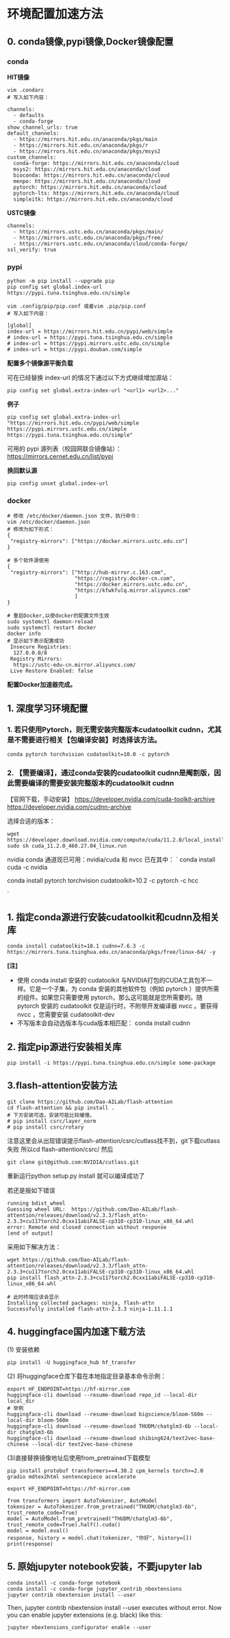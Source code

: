 # 环境配置加速方法

## 0. conda镜像,pypi镜像,Docker镜像配置
### conda

**HIT镜像**
```shell
vim .condarc
# 写入如下内容：

channels:
  - defaults
  - conda-forge
show_channel_urls: true
default_channels:
  - https://mirrors.hit.edu.cn/anaconda/pkgs/main
  - https://mirrors.hit.edu.cn/anaconda/pkgs/r
  - https://mirrors.hit.edu.cn/anaconda/pkgs/msys2
custom_channels:
  conda-forge: https://mirrors.hit.edu.cn/anaconda/cloud
  msys2: https://mirrors.hit.edu.cn/anaconda/cloud
  bioconda: https://mirrors.hit.edu.cn/anaconda/cloud
  menpo: https://mirrors.hit.edu.cn/anaconda/cloud
  pytorch: https://mirrors.hit.edu.cn/anaconda/cloud
  pytorch-lts: https://mirrors.hit.edu.cn/anaconda/cloud
  simpleitk: https://mirrors.hit.edu.cn/anaconda/cloud
```

**USTC镜像**

```shell
channels:
  - https://mirrors.ustc.edu.cn/anaconda/pkgs/main/
  - https://mirrors.ustc.edu.cn/anaconda/pkgs/free/
  - https://mirrors.ustc.edu.cn/anaconda/cloud/conda-forge/
ssl_verify: true
```

### pypi
```shell
python -m pip install --upgrade pip
pip config set global.index-url https://pypi.tuna.tsinghua.edu.cn/simple
```

```shell
vim .config/pip/pip.conf 或者vim .pip/pip.conf
# 写入如下内容：

[global]
index-url = https://mirrors.hit.edu.cn/pypi/web/simple
# index-url = https://pypi.tuna.tsinghua.edu.cn/simple
# index-url = https://pypi.mirrors.ustc.edu.cn/simple
# index-url = https://pypi.douban.com/simple

```
**配置多个镜像源平衡负载**

可在已经替换 index-url 的情况下通过以下方式继续增加源站：
```shell
pip config set global.extra-index-url "<url1> <url2>..."
```
**例子**
```shell
pip config set global.extra-index-url "https://mirrors.hit.edu.cn/pypi/web/simple https://pypi.mirrors.ustc.edu.cn/simple  https://pypi.tuna.tsinghua.edu.cn/simple"
```
可用的 pypi 源列表（校园网联合镜像站）：https://mirrors.cernet.edu.cn/list/pypi

**换回默认源**
```shell
pip config unset global.index-url
```

### docker
```shell
# 修改 /etc/docker/daemon.json 文件，执行命令：
vim /etc/docker/daemon.json
# 修改为如下形式：
{
 "registry-mirrors": ["https://docker.mirrors.ustc.edu.cn"]
}

# 多个软件源使用
{
 "registry-mirrors": ["http://hub-mirror.c.163.com",
                      "https://registry.docker-cn.com",
                      "https://docker.mirrors.ustc.edu.cn",
                      "https://kfwkfulq.mirror.aliyuncs.com"
                      ]
}

# 重启Docker,以使docker的配置文件生效
sudo systemctl daemon-reload
sudo systemctl restart docker
docker info
# 显示如下表示配置成功
 Insecure Registries:
  127.0.0.0/8
 Registry Mirrors:
  https://ustc-edu-cn.mirror.aliyuncs.com/
 Live Restore Enabled: false
```
**配置Docker加速器完成。**

## 1. 深度学习环境配置
### 1. 若只使用Pytorch，则无需安装完整版本cudatoolkit cudnn，尤其是不需要进行相关【包编译安装】时选择该方法。
`
conda pytorch torchvision cudatoolkit=10.0 -c pytorch
`
### 2. 【需要编译】，通过conda安装的cudatoolkit cudnn是阉割版，因此需要编译的需要安装完整版本的cudatoolkit cudnn

【官网下载，手动安装】
https://developer.nvidia.com/cuda-toolkit-archive
https://developer.nvidia.com/cudnn-archive

选择合适的版本：
```
wget https://developer.download.nvidia.com/compute/cuda/11.2.0/local_installers/cuda_11.2.0_460.27.04_linux.run
sudo sh cuda_11.2.0_460.27.04_linux.run
```

nvidia conda 通道现已可用：nvidia/cuda 和 nvcc 已在其中：
`
conda install cuda -c nvidia

conda install pytorch torchvision cudatoolkit=10.2 -c pytorch -c hcc

`



## 1. 指定conda源进行安装cudatoolkit和cudnn及相关库

`
conda install cudatoolkit=10.1 cudnn=7.6.3 -c https://mirrors.tuna.tsinghua.edu.cn/anaconda/pkgs/free/linux-64/ -y
`

**[注]**

- 使用 conda install 安装的 cudatoolkit 与NVIDIA打包的CUDA工具包不一样。它是一个子集，为 conda 安装的其他软件包（例如 pytorch ）提供所需的组件。如果您只需要使用 pytorch，那么这可能就是您所需要的。随 pytorch 安装的 cudatoolkit 仅是运行时，不附带开发编译器 nvcc 。要获得 nvcc ，您需要安装 cudatoolkit-dev
- 不写版本会自动选版本与cuda版本相匹配：
conda install cudnn

## 2. 指定pip源进行安装相关库
`
pip install -i https://pypi.tuna.tsinghua.edu.cn/simple some-package
`
## 3.flash-attention安装方法

```shell
git clone https://github.com/Dao-AILab/flash-attention
cd flash-attention && pip install .
# 下方安装可选，安装可能比较缓慢。
# pip install csrc/layer_norm
# pip install csrc/rotary
```
注意这里会从出现错误提示flash-attention/csrc/cutlass找不到，git下载cutlass失败
所以cd flash-attention/csrc/ 然后 
```shell
git clone git@github.com:NVIDIA/cutlass.git
```
重新运行python setup.py install 就可以编译成功了

若还是报如下错误
```shell
running bdist_wheel
Guessing wheel URL:  https://github.com/Dao-AILab/flash-attention/releases/download/v2.3.3/flash_attn-2.3.3+cu117torch2.0cxx11abiFALSE-cp310-cp310-linux_x86_64.whl
error: Remote end closed connection without response
[end of output]

```
采用如下解决方法：
```shell
wget https://github.com/Dao-AILab/flash-attention/releases/download/v2.3.3/flash_attn-2.3.3+cu117torch2.0cxx11abiFALSE-cp310-cp310-linux_x86_64.whl
pip install flash_attn-2.3.3+cu117torch2.0cxx11abiFALSE-cp310-cp310-linux_x86_64.whl

# 此时终端应该会显示
Installing collected packages: ninja, flash-attn
Successfully installed flash-attn-2.3.3 ninja-1.11.1.1
```

## 4. huggingface国内加速下载方法
(1) 安装依赖
```shell
pip install -U huggingface_hub hf_transfer
```

(2) 将huggingface仓库下载在本地指定目录基本命令示例：
```shell
export HF_ENDPOINT=https://hf-mirror.com
huggingface-cli download --resume-download repo_id --local-dir local_dir
# 举例
huggingface-cli download --resume-download bigscience/bloom-560m --local-dir bloom-560m
huggingface-cli download --resume-download THUDM/chatglm3-6b --local-dir chatglm3-6b
huggingface-cli download --resume-download shibing624/text2vec-base-chinese --local-dir text2vec-base-chinese
```
(3)直接替换镜像地址后使用from_pretrained下载模型
```shell
pip install protobuf transformers==4.30.2 cpm_kernels torch>=2.0 gradio mdtex2html sentencepiece accelerate

export HF_ENDPOINT=https://hf-mirror.com

from transformers import AutoTokenizer, AutoModel
tokenizer = AutoTokenizer.from_pretrained("THUDM/chatglm3-6b", trust_remote_code=True)
model = AutoModel.from_pretrained("THUDM/chatglm3-6b", trust_remote_code=True).half().cuda()
model = model.eval()
response, history = model.chat(tokenizer, "你好", history=[])
print(response)
```

## 5. 原始jupyter notebook安装，不要jupyter lab
```shell
conda install -c conda-forge notebook
conda install -c conda-forge jupyter_contrib_nbextensions
jupyter contrib nbextension install --user
```
Then, jupyter contrib nbextension install --user executes without error.
Now you can enable jupyter extensions (e.g. black) like this:
```shell
jupyter nbextensions_configurator enable --user
```

